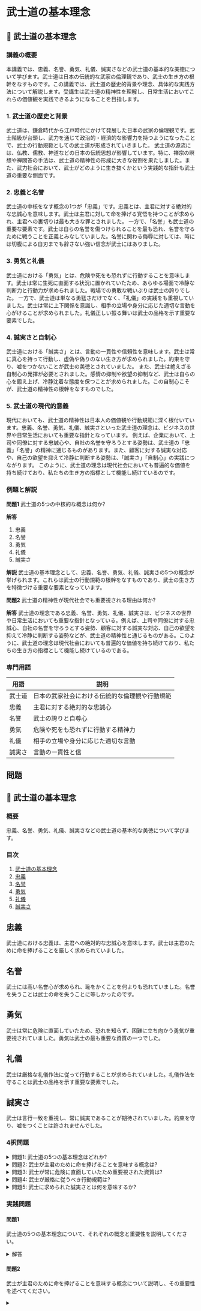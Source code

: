 # 武士道の基本理念

## 📝 武士道の基本理念

<a id="introduction"></a>
### 講義の概要

本講義では、忠義、名誉、勇気、礼儀、誠実さなどの武士道の基本的な美徳について学びます。武士道は日本の伝統的な武家の倫理観であり、武士の生き方の根幹をなすものです。この講義では、武士道の歴史的背景や理念、具体的な実践方法について解説します。受講生は武士道の精神性を理解し、日常生活においてこれらの価値観を実践できるようになることを目指します。

<a id="topic1"></a>
### 1. 武士道の歴史と背景

武士道は、鎌倉時代から江戸時代にかけて発展した日本の武家の倫理観です。武士階級が台頭し、武力を通じて政治的・経済的な影響力を持つようになったことで、武士の行動規範としての武士道が形成されていきました。
武士道の源流には、仏教、儒教、神道などの日本の伝統思想が影響しています。特に、禅宗の瞑想や禅問答の手法は、武士道の精神性の形成に大きな役割を果たしました。また、武力社会において、武士がどのように生き抜くかという実践的な指針も武士道の重要な側面です。

<a id="topic2"></a>
### 2. 忠義と名誉

武士道の中核をなす概念の1つが「忠義」です。忠義とは、主君に対する絶対的な忠誠心を意味します。武士は主君に対して命を捧げる覚悟を持つことが求められ、主君への裏切りは最も大きな罪とされました。
一方で、「名誉」も武士道の重要な要素です。武士は自らの名誉を傷つけられることを最も恐れ、名誉を守るために戦うことを正義とみなしていました。名誉に関わる侮辱に対しては、時には切腹による自刃までも辞さない強い信念が武士にはありました。

<a id="topic3"></a>
### 3. 勇気と礼儀

武士道における「勇気」とは、危険や死をも恐れずに行動することを意味します。武士は常に生死に直面する状況に置かれていたため、あらゆる場面で冷静な判断力と行動力が求められました。戦場での勇敢な戦いぶりは武士の誇りでした。
一方で、武士道は単なる勇猛さだけでなく、「礼儀」の実践をも重視していました。武士は常に上下関係を意識し、相手の立場や身分に応じた適切な言動を心がけることが求められました。礼儀正しい振る舞いは武士の品格を示す重要な要素でした。

<a id="topic4"></a>
### 4. 誠実さと自制心

武士道における「誠実さ」とは、言動の一貫性や信頼性を意味します。武士は常に真心を持って行動し、虚偽や偽りのない生き方が求められました。約束を守り、嘘をつかないことが武士の美徳とされていました。
また、武士は絶えざる自制心の発揮が必要とされました。感情の抑制や欲望の抑制など、武士は自らの心を鍛え上げ、冷静沈着な態度を保つことが求められました。この自制心こそが、武士道の精神性の根幹をなすものでした。

<a id="topic5"></a>
### 5. 武士道の現代的意義

現代においても、武士道の精神性は日本人の価値観や行動規範に深く根付いています。忠義、名誉、勇気、礼儀、誠実さといった武士道の理念は、ビジネスの世界や日常生活においても重要な指針となっています。
例えば、企業において、上司や同僚に対する忠誠心や、自社の名誉を守ろうとする姿勢は、武士道の「忠義」「名誉」の精神に通じるものがあります。また、顧客に対する誠実な対応や、自己の欲望を抑えて冷静に判断する姿勢は、「誠実さ」「自制心」の実践につながります。
このように、武士道の理念は現代社会においても普遍的な価値を持ち続けており、私たちの生き方の指標として機能し続けているのです。

<a id="exercises"></a>
### 例題と解説

**問題1**
武士道の5つの中核的な概念は何か?

**解答**
1. 忠義
2. 名誉 
3. 勇気
4. 礼儀
5. 誠実さ

**解説**
武士道の基本理念として、忠義、名誉、勇気、礼儀、誠実さの5つの概念が挙げられます。これらは武士の行動規範の根幹をなすものであり、武士の生き方を特徴づける重要な要素となっています。

**問題2**
武士道の精神性が現代社会でも重要視される理由は何か?

**解答**
武士道の理念である忠義、名誉、勇気、礼儀、誠実さは、ビジネスの世界や日常生活においても重要な指針となっている。例えば、上司や同僚に対する忠誠心、自社の名誉を守ろうとする姿勢、顧客に対する誠実な対応、自己の欲望を抑えて冷静に判断する姿勢などが、武士道の精神性と通じるものがある。このように、武士道の理念は現代社会においても普遍的な価値を持ち続けており、私たちの生き方の指標として機能し続けているのである。

<a id="glossary"></a>
### 専門用語

| 用語 | 説明 |
| --- | --- |
| 武士道 | 日本の武家社会における伝統的な倫理観や行動規範 |
| 忠義 | 主君に対する絶対的な忠誠心 |
| 名誉 | 武士の誇りと自尊心 |
| 勇気 | 危険や死をも恐れずに行動する精神力 |
| 礼儀 | 相手の立場や身分に応じた適切な言動 |
| 誠実さ | 言動の一貫性と信

## 問題

## 📝 武士道の基本理念

<a id="introduction"></a>
### 概要
忠義、名誉、勇気、礼儀、誠実さなどの武士道の基本的な美徳について学びます。

### 目次
1. [武士道の基本理念](#introduction)
2. [忠義](#loyalty)
3. [名誉](#honor)
4. [勇気](#courage)
5. [礼儀](#etiquette)
6. [誠実さ](#integrity)

<a id="loyalty"></a>
## 忠義
武士道における忠義は、主君への絶対的な忠誠心を意味します。武士は主君のために命を捧げることを厳しく求められていました。

<a id="honor"></a>
## 名誉
武士には高い名誉心が求められ、恥をかくことを何よりも恐れていました。名誉を失うことは武士の命を失うことに等しかったのです。

<a id="courage"></a>
## 勇気
武士は常に危険に直面していたため、恐れを知らず、困難に立ち向かう勇気が重要視されていました。勇気は武士の最も重要な資質の一つでした。

<a id="etiquette"></a>
## 礼儀
武士は厳格な礼儀作法に従って行動することが求められていました。礼儀作法を守ることは武士の品格を示す重要な要素でした。

<a id="integrity"></a>
## 誠実さ
武士は言行一致を重視し、常に誠実であることが期待されていました。約束を守り、嘘をつくことは許されませんでした。

### 4択問題

<details>
<summary>問題1: 武士道の5つの基本理念はどれか?</summary>

- a. 忠義、名誉、勇気、礼儀、正義
- b. 忠義、名誉、勇気、礼儀、誠実さ
- c. 忠義、名誉、勇気、礼儀、慈悲
- d. 忠義、名誉、勇気、礼儀、義理

<details>
<summary>回答と解説</summary>

回答: b. 忠義、名誉、勇気、礼儀、誠実さ

武士道の5つの基本理念は、忠義、名誉、勇気、礼儀、そして誠実さです。これらの美徳が武士の行動規範の中核を成していました。
</details>
</details>

<details>
<summary>問題2: 武士が主君のために命を捧げることを意味する概念は?</summary>

- a. 義理
- b. 正義
- c. 忠義
- d. 誠実さ

<details>
<summary>回答と解説</summary>

回答: c. 忠義

武士道における忠義とは、主君への絶対的な忠誠心を意味します。武士は主君のために命を捧げることが求められていたのです。

> "武士には高い名誉心が求められ、恥をかくことを何よりも恐れていました。名誉を失うことは武士の命を失うことに等しかったのです。"
</details>
</details>

<details>
<summary>問題3: 武士が常に危険に直面していたため重要視された資質は?</summary>

- a. 正義感
- b. 思慮深さ
- c. 勇気
- d. 誠実さ

<details>
<summary>回答と解説</summary>

回答: c. 勇気

武士は常に危険に直面していたため、恐れを知らず、困難に立ち向かう勇気が重要視されていました。勇気は武士の最も重要な資質の一つでした。

> "武士は常に危険に直面していたため、恐れを知らず、困難に立ち向かう勇気が重要視されていました。勇気は武士の最も重要な資質の一つでした。"
</details>
</details>

<details>
<summary>問題4: 武士が厳格に従うべき行動規範は?</summary>

- a. 正義
- b. 礼儀
- c. 名誉
- d. 誠実さ

<details>
<summary>回答と解説</summary>

回答: b. 礼儀

武士は厳格な礼儀作法に従って行動することが求められていました。礼儀作法を守ることは武士の品格を示す重要な要素でした。

> "武士は厳格な礼儀作法に従って行動することが求められていました。礼儀作法を守ることは武士の品格を示す重要な要素でした。"
</details>
</details>

<details>
<summary>問題5: 武士に求められた誠実さとは何を意味するか?</summary>

- a. 正義感
- b. 思慮深さ
- c. 言行一致
- d. 勇気

<details>
<summary>回答と解説</summary>

回答: c. 言行一致

武士は言行一致を重視し、常に誠実であることが期待されていました。約束を守り、嘘をつくことは許されませんでした。

> "武士は言行一致を重視し、常に誠実であることが期待されていました。約束を守り、嘘をつくことは許されませんでした。"
</details>
</details>

### 実践問題

<a id="practice1"></a>
#### 問題1
武士道の5つの基本理念について、それぞれの概念と重要性を説明してください。

<details>
<summary>解答</summary>

1. 忠義: 主君への絶対的な忠誠心を意味する。武士は主君のために命を捧げることが求められていた。
2. 名誉: 武士には高い名誉心が求められ、恥をかくことを何よりも恐れていた。名誉を失うことは命を失うことに等しかった。
3. 勇気: 武士は常に危険に直面していたため、恐れを知らず、困難に立ち向かう勇気が重要視された。
4. 礼儀: 武士は厳格な礼儀作法に従って行動することが求められ、礼儀作法を守ることが武士の品格を示す重要な要素だった。
5. 誠実さ: 武士は言行一致を重視し、約束を守り、嘘をつくことは許されなかった。
</details>

<a id="practice2"></a>
#### 問題2
武士が主君のために命を捧げることを意味する概念について説明し、その重要性を述べてください。

<details>
<summary